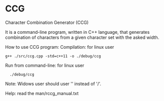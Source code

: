 # CCG
Character Combination Generator (CCG)

It is a command-line program, written in C++ language, that generates combination of characters from a given character set with the asked width.

How to use CCG program:
  Compilation:
  for linux user
  
    g++ ./src/ccg.cpp -std=c++11 -o ./debug/ccg
      
  Run from command-line:
    for linux user
    
      ./debug/ccg
    
  Note:
    Widows user should user '\' instead of '/'.
  
  Help:
    read the man/rccg_manual.txt
